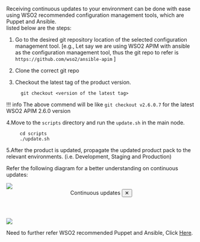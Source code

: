 
Receiving continuous updates to your environment can be done with ease using WSO2 recommended configuration management tools, which are Puppet and Ansible.<br>
listed below are the steps:

1. Go to the desired git repository location of the selected configuration management tool.
   [e.g., Let say we are using WSO2 APIM with ansible as the configuration management tool, thus the git repo to refer is `https://github.com/wso2/ansible-apim` ]
2. Clone the correct git repo
3. Checkout the latest tag of the product version. 


         git checkout <version of the latest tag>

!!! info
      The above commend will be like ``git checkout v2.6.0.7`` for the latest WSO2 APIM 2.6.0 version

4.Move to the `scripts` directory and run the `update.sh` in the main node.

         cd scripts
         ./update.sh

5.After the product is updated, propagate the updated product pack to the relevant environments. (i.e. Development, Staging and Production)

Refer the following diagram for a better understanding on continuous updates:

<a class="open-modal" data-open="modal1">
<img src="../../assets/img/updates/continous-update.png">
</a>

<div class="modal" id="modal1" data-animation="">
    <div class="modal-dialog">
        <header class="modal-header">
            Continuous updates <button class="close-modal" aria-label="close modal" data-close>✕</button>
        </header>
        <section class="modal-content">
             <img src="../../assets/img/updates/continous-update.png" style="max-width: 1200px">
        </section>
    </div>
</div>


Need to further refer WSO2 recommended Puppet and Ansible, Click [Here](../faq/#what-are-the-recommended-configuration-management-tools-to-deploy-configurations-to-client-nodes).
